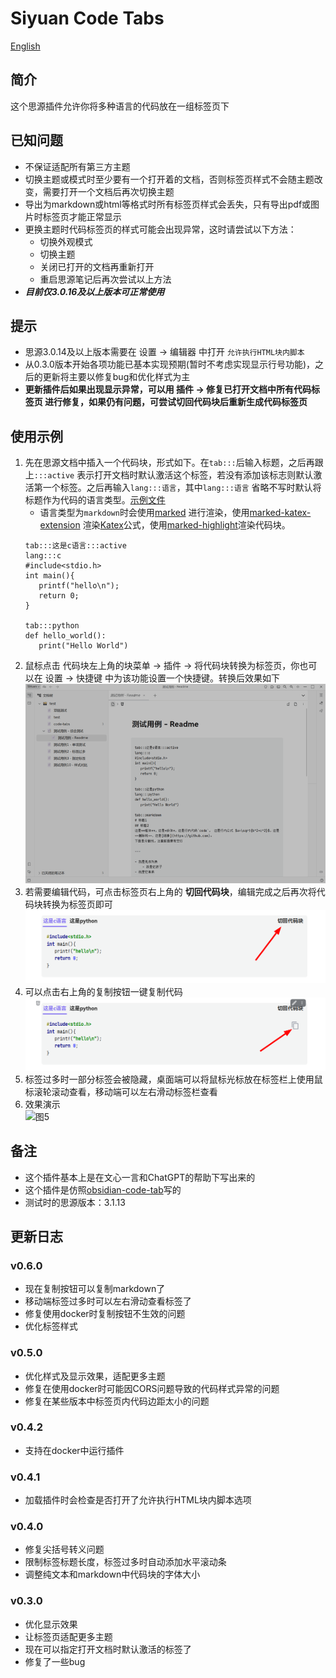 # Siyuan Code Tabs

[English](./README.md)

## 简介

这个思源插件允许你将多种语言的代码放在一组标签页下

## 已知问题

- 不保证适配所有第三方主题
- 切换主题或模式时至少要有一个打开着的文档，否则标签页样式不会随主题改变，需要打开一个文档后再次切换主题
- 导出为markdown或html等格式时所有标签页样式会丢失，只有导出pdf或图片时标签页才能正常显示
- 更换主题时代码标签页的样式可能会出现异常，这时请尝试以下方法：
    - 切换外观模式
    - 切换主题
    - 关闭已打开的文档再重新打开
    - 重启思源笔记后再次尝试以上方法
- ***目前仅3.0.16及以上版本可正常使用***

## 提示

- 思源3.0.14及以上版本需要在 设置 -> 编辑器 中打开 `允许执行HTML块内脚本`
- 从0.3.0版本开始各项功能已基本实现预期(暂时不考虑实现显示行号功能)，之后的更新将主要以修复bug和优化样式为主
- **更新插件后如果出现显示异常，可以用 插件 -> 修复已打开文档中所有代码标签页 进行修复，如果仍有问题，可尝试切回代码块后重新生成代码标签页**

## 使用示例

1. 先在思源文档中插入一个代码块，形式如下。在`tab:::`后输入标题，之后再跟上`:::active`
   表示打开文档时默认激活这个标签，若没有添加该标志则默认激活第一个标签。之后再输入`lang:::语言`，其中`lang:::语言`
   省略不写时默认将标题作为代码的语言类型。[示例文件](./asset/example.md)
    - 语言类型为`markdown`时会使用[marked](https://github.com/markedjs/marked)
      进行渲染，使用[marked-katex-extension](https://github.com/UziTech/marked-katex-extension)
      渲染[Katex](https://katex.org/)公式，使用[marked-highlight](https://github.com/markedjs/marked-highlight)渲染代码块。
   ```
   tab:::这是c语言:::active
   lang:::c
   #include<stdio.h>
   int main(){
      printf("hello\n");
      return 0;
   }
   
   tab:::python
   def hello_world():
      print("Hello World")
   ```
2. 鼠标点击 代码块左上角的块菜单 -> 插件 -> 将代码块转换为标签页，你也可以在 设置 -> 快捷键
   中为该功能设置一个快捷键。转换后效果如下  
   ![图2](./asset/2.gif)
3. 若需要编辑代码，可点击标签页右上角的 **切回代码块**，编辑完成之后再次将代码块转换为标签页即可
   ![图3](./asset/3.png)
4. 可以点击右上角的复制按钮一键复制代码  
   ![图4](./asset/4.png)
5. 标签过多时一部分标签会被隐藏，桌面端可以将鼠标光标放在标签栏上使用鼠标滚轮滚动查看，移动端可以左右滑动标签栏查看
6. 效果演示  
   ![图5](./asset/demo.gif)

## 备注

- 这个插件基本上是在文心一言和ChatGPT的帮助下写出来的
- 这个插件是仿照[obsidian-code-tab](https://github.com/lazyloong/obsidian-code-tab)写的
- 测试时的思源版本：3.1.13

## 更新日志

### v0.6.0

- 现在复制按钮可以复制markdown了
- 移动端标签过多时可以左右滑动查看标签了
- 修复使用docker时复制按钮不生效的问题
- 优化标签样式

### v0.5.0

- 优化样式及显示效果，适配更多主题
- 修复在使用docker时可能因CORS问题导致的代码样式异常的问题
- 修复在某些版本中标签页内代码边距太小的问题

### v0.4.2

- 支持在docker中运行插件

### v0.4.1

- 加载插件时会检查是否打开了允许执行HTML块内脚本选项

### v0.4.0

- 修复尖括号转义问题
- 限制标签标题长度，标签过多时自动添加水平滚动条
- 调整纯文本和markdown中代码块的字体大小

### v0.3.0

- 优化显示效果
- 让标签页适配更多主题
- 现在可以指定打开文档时默认激活的标签了
- 修复了一些bug